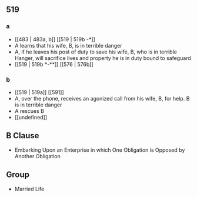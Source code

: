 ## 519
### a
- [[483 | 483a, b]] [[519 | 519b -*]] 
- A learns that his wife, B, is in terrible danger
- A, if he leaves his post of duty to save his wife, B, who is in terrible Hanger, will sacrifice lives and property he is in duty bound to safeguard
- [[519 | 519b *-**]] [[576 | 576b]] 

### b
- [[519 | 519a]] [[591]] 
- A, over the phone, receives an agonized call from his wife, B, for help. B is in terrible danger
- A rescues B
- [[undefined]] 

## B Clause
- Embarking Upon an Enterprise in which One Obligation is Opposed by Another Obligation

## Group
- Married Life

